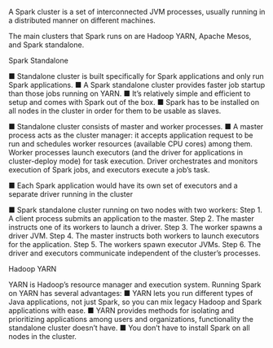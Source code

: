 
A Spark cluster is a set of interconnected JVM processes, usually running in a distributed manner on different machines.

The main clusters that Spark runs on are Hadoop YARN, Apache Mesos, and Spark standalone.

Spark Standalone

■ Standalone cluster is built specifically for Spark applications and only run Spark applications. 
■ A Spark standalone cluster provides faster job startup than those jobs running on YARN.
■ It’s relatively simple and efficient to setup and comes with Spark out of the box.
■ Spark has to be installed on all nodes in the cluster in order for them to be usable as slaves.

■ Standalone cluster consists of master and worker processes. 
■ A master process acts as the cluster manager: it accepts application request to be run and schedules worker resources (available CPU cores) among them. Worker processes launch executors (and the driver for applications in cluster-deploy mode) for task execution. 
Driver orchestrates and monitors execution of Spark jobs, and executors execute a job’s task.

■ Each Spark application would have its own set of executors and a separate driver running in the cluster

■ Spark standalone cluster running on two nodes with two workers:
Step 1. A client process submits an application to the master.
Step 2. The master instructs one of its workers to launch a driver.
Step 3. The worker spawns a driver JVM.
Step 4. The master instructs both workers to launch executors for the application. 
Step 5. The workers spawn executor JVMs.
Step 6. The driver and executors communicate independent of the cluster’s processes.


Hadoop YARN

YARN is Hadoop’s resource manager and execution system. 
Running Spark on YARN has several advantages:
■ YARN lets you run different types of Java applications, not just Spark, so you can mix legacy Hadoop and Spark applications with ease. 
■ YARN provides methods for isolating and prioritizing applications among users and organizations, functionality the standalone cluster doesn’t have.
■ You don’t have to install Spark on all nodes in the cluster. 